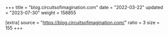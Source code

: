 +++
title = "blog.circuitsofimagination.com"
date = "2022-03-22"
updated = "2023-07-30"
weight = 158855

[extra]
source = "https://blog.circuitsofimagination.com/"
ratio = 3
size = 155
+++
